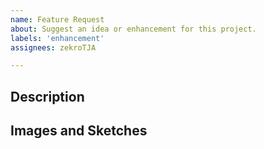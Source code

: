 ```yaml
---
name: Feature Request
about: Suggest an idea or enhancement for this project.
labels: 'enhancement'
assignees: zekroTJA

---
```


## Description
<!-- 
Please describe here the bug's behavior as clear 
and concise as possible.

Example:
It would be awesome if you can set expiration to a vote
so it will automatically expire after the specified
duration.
-->


## Images and Sketches
<!--
Here you can append images or sketches related to your feature
request, if you want.

When you append an image, please use the markdown image embed syntax.
Example:
![](https://i.imgur.com/jhjjWaO.png)

Pro Tipp: You can copy an image to clipboard and paste it directly
in here. 😉
-->